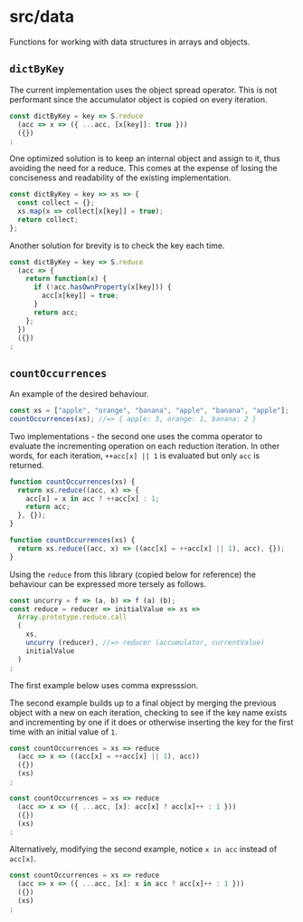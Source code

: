 # src/data

Functions for working with data structures in arrays and objects.

## `dictByKey`

The current implementation uses the object spread operator. This is not performant since the accumulator object is copied on every iteration.

```js
const dictByKey = key => S.reduce
  (acc => x => ({ ...acc, [x[key]]: true }))
  ({})
;
```

One optimized solution is to keep an internal object and assign to it, thus avoiding the need for a reduce. This comes at the expense of losing the conciseness and readability of the existing implementation.

```js
const dictByKey = key => xs => {
  const collect = {};
  xs.map(x => collect[x[key]] = true);
  return collect;
};
```

Another solution for brevity is to check the key each time.

```js
const dictByKey = key => S.reduce
  (acc => {
    return function(x) {
      if (!acc.hasOwnProperty(x[key])) {
        acc[x[key]] = true;
      }
      return acc;
    };
  })
  ({})
;
```

## `countOccurrences`

An example of the desired behaviour.

```js
const xs = ["apple", "orange", "banana", "apple", "banana", "apple"];
countOccurrences(xs); //=> { apple: 3, orange: 1, banana: 2 }
```

Two implementations - the second one uses the comma operator to evaluate the incrementing operation on each reduction iteration. In other words, for each iteration, `++acc[x] || 1` is evaluated but only `acc` is returned. 

```js
function countOccurrences(xs) {
  return xs.reduce((acc, x) => {
    acc[x] = x in acc ? ++acc[x] : 1;
    return acc;
  }, {});
}
```

```js
function countOccurrences(xs) {
  return xs.reduce((acc, x) => ((acc[x] = ++acc[x] || 1), acc), {});
}
```

Using the `reduce` from this library (copied below for reference) the behaviour can be expressed more tersely as follows.

```js
const uncurry = f => (a, b) => f (a) (b);
const reduce = reducer => initialValue => xs =>
  Array.prototype.reduce.call
  (
    xs,
    uncurry (reducer), //=> reducer (accumulator, currentValue)
    initialValue
  )
;
```

The first example below uses comma expresssion.

The second example builds up to a final object by merging the previous object with a new on each iteration, checking to see if the key name exists and incrementing by one if it does or otherwise inserting the key for the first time with an initial value of `1`.

```js
const countOccurrences = xs => reduce
  (acc => x => ((acc[x] = ++acc[x] || 1), acc))
  ({})
  (xs)
;
```

```js
const countOccurrences = xs => reduce
  (acc => x => ({ ...acc, [x]: acc[x] ? acc[x]++ : 1 }))  
  ({})
  (xs)
;
```

Alternatively, modifying the second example, notice `x in acc` instead of `acc[x]`.

```js
const countOccurrences = xs => reduce
  (acc => x => ({ ...acc, [x]: x in acc ? acc[x]++ : 1 }))  
  ({})
  (xs)
;
```
